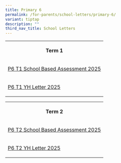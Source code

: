 ```yaml
---
title: Primary 6
permalink: /for-parents/school-letters/primary-6/
variant: tiptap
description: ""
third_nav_title: School Letters
---
```

<table style="minWidth: 25px">
<colgroup>
<col>
</colgroup>
<tbody>
<tr>
<th rowspan="1" colspan="1">
<p>Term 1</p>
</th>
</tr>
<tr>
<td rowspan="1" colspan="1">
<p><a href="/files/2025 Assessment Letters/MPS_2025_T1_049_P6_Assessment_2025__Term_1_.pdf" rel="noopener nofollow" target="_blank">P6 T1 School Based Assessment 2025</a>
</p>
</td>
</tr>
<tr>
<td rowspan="1" colspan="1">
<p><a href="/files/2025 YH Letters/MPS_2025_T1_002f___P6_YH_Letter___COE_Final.pdf" rel="noopener nofollow" target="_blank">P6 T1 YH Letter 2025</a>
</p>
</td>
</tr>
</tbody>
</table>
<table style="minWidth: 75px">
<colgroup>
<col>
<col>
<col>
</colgroup>
<tbody>
<tr>
<th rowspan="1" colspan="3">
<p>Term 2</p>
</th>
</tr>
<tr>
<td rowspan="1" colspan="3">
<p><a href="/files/2025 Assessment Letters/MPS2025T2_128_P6_Assessment_2025__Term_2_.pdf" rel="noopener nofollow" target="_blank">P6 T2 School Based Assessment 2025</a>
</p>
</td>
</tr>
<tr>
<td rowspan="1" colspan="3">
<p><a href="/files/2025 YH Letters/MPS_2025_T2___086f___P6_YH_Letter___COE.pdf" rel="noopener nofollow" target="_blank">P6 T2 YH Letter 2025</a>
</p>
</td>
</tr>
</tbody>
</table>
<p></p>
